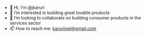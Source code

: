 - 👋 Hi, I’m @jkaruri
- 👀 I’m interested in building great lovable products
- 💞️ I’m looking to collaborate on building consumer products in the services sector
- 📫 How to reach me: karurijoel@gmail.com

<!---
jkaruri/jkaruri is a ✨ special ✨ repository because its `README.md` (this file) appears on your GitHub profile.
You can click the Preview link to take a look at your changes.
--->
